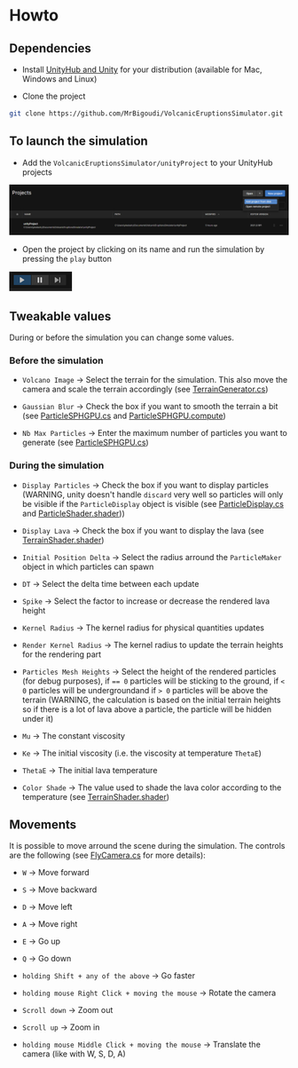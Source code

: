 # Howto

## Dependencies

- Install [UnityHub and Unity](https://unity.com/download) for your distribution (available for Mac, Windows and Linux)

- Clone the project
```sh
git clone https://github.com/MrBigoudi/VolcanicEruptionsSimulator.git
```

## To launch the simulation

- Add the `VolcanicEruptionsSimulator/unityProject` to your UnityHub projects

![Add a unityhub project](other/unityAddProject.png)

- Open the project by clicking on its name and run the simulation by pressing the `play` button

![Run the simulation](other/runSimulation.png)

## Tweakable values

During or before the simulation you can change some values.

### Before the simulation

- `Volcano Image` -> Select the terrain for the simulation. This also move the camera and scale the terrain accordingly (see [TerrainGenerator.cs](unityProject/Assets/Scripts/TerrainGenerator.cs))

- `Gaussian Blur` -> Check the box if you want to smooth the terrain a bit (see [ParticleSPHGPU.cs](unityProject/Assets/Scripts/ParticleSPHGPU.cs) and [ParticleSPHGPU.compute](unityProject/Assets/Scripts/Shaders/ParticleSPHGPU.compute))

- `Nb Max Particles` -> Enter the maximum number of particles you want to generate (see [ParticleSPHGPU.cs](unityProject/Assets/Scripts/ParticleSPHGPU.cs))

### During the simulation

- `Display Particles` -> Check the box if you want to display particles (WARNING, unity doesn't handle `discard` very well so particles will only be visible if the `ParticleDisplay` object is visible (see [ParticleDisplay.cs](unityProject/Assets/Scripts/ParticleDisplay.cs) and [ParticleShader.shader](unityProject/Assets/Resources/ParticleShader.shader)))

- `Display Lava` -> Check the box if you want to display the lava (see [TerrainShader.shader](unityProject/Assets/Resources/TerrainShader.shader))

- `Initial Position Delta` -> Select the radius arround the `ParticleMaker` object in which particles can spawn

- `DT` -> Select the delta time between each update

- `Spike` -> Select the factor to increase or decrease the rendered lava height

- `Kernel Radius` -> The kernel radius for physical quantities updates

- `Render Kernel Radius` -> The kernel radius to update the terrain heights for the rendering part

- `Particles Mesh Heights` -> Select the height of the rendered particles (for debug purposes), if `== 0` particles will be sticking to the ground, if `< 0` particles will be undergroundand if `> 0` particles will be above the terrain (WARNING, the calculation is based on the initial terrain heights so if there is a lot of lava above a particle, the particle will be hidden under it)

- `Mu` -> The constant viscosity

- `Ke` -> The initial viscosity (i.e. the viscosity at temperature `ThetaE`)

- `ThetaE` -> The initial lava temperature

- `Color Shade` -> The value used to shade the lava color according to the temperature (see [TerrainShader.shader](unityProject/Assets/Resources/TerrainShader.shader))

## Movements

It is possible to move arround the scene during the simulation. The controls are the following (see [FlyCamera.cs](unityProject/Assets/Scripts/FlyCamera.cs) for more details):

- `W` -> Move forward

- `S` -> Move backward

- `D` -> Move left

- `A` -> Move right

- `E` -> Go up

- `Q` -> Go down

- `holding Shift + any of the above` -> Go faster

- `holding mouse Right Click + moving the mouse` -> Rotate the camera

- `Scroll down` -> Zoom out

- `Scroll up` -> Zoom in

- `holding mouse Middle Click + moving the mouse` -> Translate the camera (like with W, S, D, A)